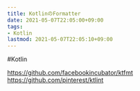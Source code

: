 ```yaml
---
title: KotlinのFormatter
date: 2021-05-07T22:05:00+09:00
tags:
- Kotlin
lastmod: 2021-05-07T22:05:10+09:00
---
```


\#Kotlin

<https://github.com/facebookincubator/ktfmt>
<https://github.com/pinterest/ktlint>
